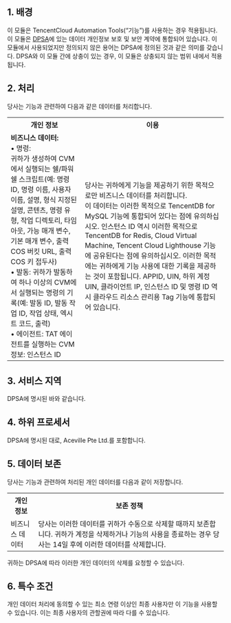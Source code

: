 ## 1\. 배경
이 모듈은 TencentCloud Automation Tools(“기능”)를 사용하는 경우 적용됩니다. 이 모듈은   [DPSA](https://intl.cloud.tencent.com/document/product/301/17347)에 있는 데이터 개인정보 보호 및 보안 계약에 통합되어 있습니다. 이 모듈에서 사용되었지만 정의되지 않은 용어는 DPSA에 정의된 것과 같은 의미를 갖습니다. DPSA와 이 모듈 간에 상충이 있는 경우, 이 모듈은 상충되지 않는 범위 내에서 적용됩니다.

## 2\. 처리
당사는 기능과 관련하여 다음과 같은 데이터를 처리합니다.

<table>
   <tr>
      <th>개인 정보</th>
      <th>이용</th>
   </tr>
   <tr>
      <td><b>비즈니스 데이터:</b><br/>•	명령:<br/>귀하가 생성하여 CVM에서 실행되는 쉘/파워쉘 스크립트(예: 명령 ID, 명령 이름, 사용자 이름, 설명, 형식 지정된 설명, 콘텐츠, 명령 유형, 작업 디렉토리, 타임아웃, 가능 매개 변수, 기본 매개 변수, 출력 COS 버킷 URL, 출력 COS 키 접두사)<br/>• 발동: 귀하가 발동하여 하나 이상의 CVM에서 실행되는 명령의 기록(예: 발동 ID, 발동 작업 ID, 작업 상태, 엑시트 코드, 출력)<br/>• 에이전트: TAT 에이전트를 실행하는 CVM 정보: 인스턴스 ID</td>
      <td>당사는 귀하에게 기능을 제공하기 위한 목적으로만 비즈니스 데이터를 처리합니다.<br/>이 데이터는 이러한 목적으로 TencentDB for MySQL 기능에 통합되어 있다는 점에 유의하십시오. 인스턴스 ID 역시 이러한 목적으로 TencentDB for Redis, Cloud Virtual Machine, Tencent Cloud Lighthouse 기능에 공유된다는 점에 유의하십시오. 이러한 목적에는 귀하에게 기능 사용에 대한 기록을 제공하는 것이 포함됩니다. APPID, UIN, 하위 계정 UIN, 클라이언트 IP, 인스턴스 ID 및 명령 ID 역시 클라우드 리소스 관리용 Tag 기능에 통합되어 있습니다.</td>
    </tr>
   <tr>
</table> 


## 3\. 서비스 지역

DPSA에 명시된 바와 같습니다.

## 4\. 하위 프로세서
DPSA에 명시된 대로, Aceville Pte Ltd.를 포함합니다.

## 5\. 데이터 보존
당사는 기능과 관련하여 처리된 개인 데이터를 다음과 같이 저장합니다.

<table>
   <tr>
      <th>개인 정보</th>
      <th>보존 정책</th>
   </tr>
   <tr>
      <td>비즈니스 데이터</td>
      <td>당사는 이러한 데이터를 귀하가 수동으로 삭제할 때까지 보존합니다. 귀하가 계정을 삭제하거나 기능의 사용을 종료하는 경우 당사는 14일 후에 이러한 데이터를 삭제합니다.</td>
</table>

귀하는 DPSA에 따라 이러한 개인 데이터의 삭제를 요청할 수 있습니다.


## 6\. 특수 조건
개인 데이터 처리에 동의할 수 있는 최소 연령 이상인 최종 사용자만 이 기능을 사용할 수 있습니다. 이는 최종 사용자의 관할권에 따라 다를 수 있습니다.
